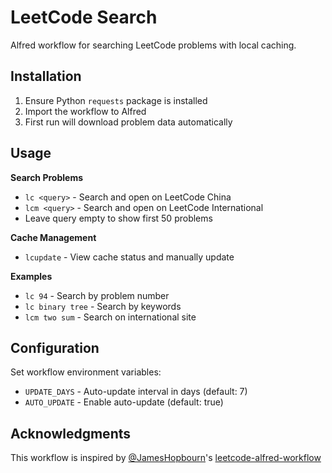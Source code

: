 # LeetCode Search

Alfred workflow for searching LeetCode problems with local caching.

## Installation

1. Ensure Python `requests` package is installed
2. Import the workflow to Alfred
3. First run will download problem data automatically

## Usage

**Search Problems**
- `lc <query>` - Search and open on LeetCode China
- `lcm <query>` - Search and open on LeetCode International
- Leave query empty to show first 50 problems

**Cache Management**
- `lcupdate` - View cache status and manually update

**Examples**
- `lc 94` - Search by problem number
- `lc binary tree` - Search by keywords
- `lcm two sum` - Search on international site

## Configuration

Set workflow environment variables:
- `UPDATE_DAYS` - Auto-update interval in days (default: 7)
- `AUTO_UPDATE` - Enable auto-update (default: true)

## Acknowledgments

This workflow is inspired by [@JamesHopbourn](https://github.com/JamesHopbourn)'s [leetcode-alfred-workflow](https://github.com/JamesHopbourn/leetcode-alfred-workflow)